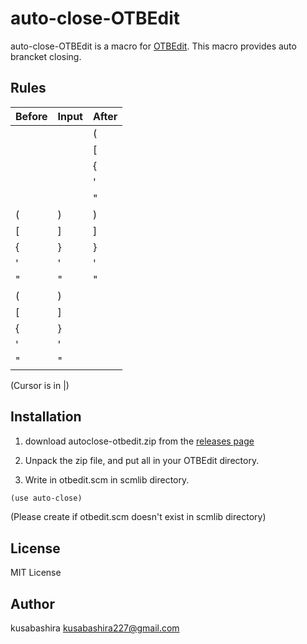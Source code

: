 auto-close-OTBEdit
==================

auto-close-OTBEdit is a macro for [OTBEdit](http://www.hi-ho.ne.jp/a_ogawa/otbedit/).
This macro provides auto brancket closing.

Rules
-----

| Before | Input | After |
|--------|-------|-------|
| |      | (     | (|)   |
| |      | [     | [|]   |
| |      | {     | {|}   |
| |      | '     | '|'   |
| |      | "     | "|"   |
| (|)    | )     | ()|   |
| [|]    | ]     | []|   |
| {|}    | }     | {}|   |
| '|'    | '     | ''|   |
| "|"    | "     | ""|   |
| (|)    | <BS>  | |     |
| [|]    | <BS>  | |     |
| {|}    | <BS>  | |     |
| '|'    | <BS>  | |     |
| "|"    | <BS>  | |     |

(Cursor is in |)

Installation
------------

1. download autoclose-otbedit.zip from the [releases page](https://github.com/kusabashira/auto-close-otbedit/releases)

2. Unpack the zip file, and put all in your OTBEdit directory.

3. Write in otbedit.scm in scmlib directory.

```scm
(use auto-close)
```

(Please create if otbedit.scm doesn't exist in scmlib directory)

License
-------

MIT License

Author
------

kusabashira <kusabashira227@gmail.com>
